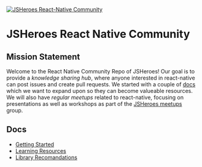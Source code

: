 [![JSHeroes React-Native Community](https://img.shields.io/badge/JSHeroes-React--Native--Community-blue.svg)](https://github.com/jsheroes/react-native-community/)

# JSHeroes React Native Community

## Mission Statement
Welcome to the React Native Community Repo of JSHeroes! Our goal is to provide a *knowledge sharing hub*, where anyone interested in react-native can post issues and create pull requests. We started with a couple of [docs](./docs) which we want to expand upon so they can become valueable resources. We will also have *regular meetups* related to react-native, focusing on presentations as well as workshops as part of the [JSHeroes meetups](https://www.meetup.com/jsheroes/) group.

## Docs
* [Getting Started](./docs/getting-started.md)
* [Learning Resources](./docs/learning-resources.md)
* [Library Recomandations](./docs/library-recs.md)
